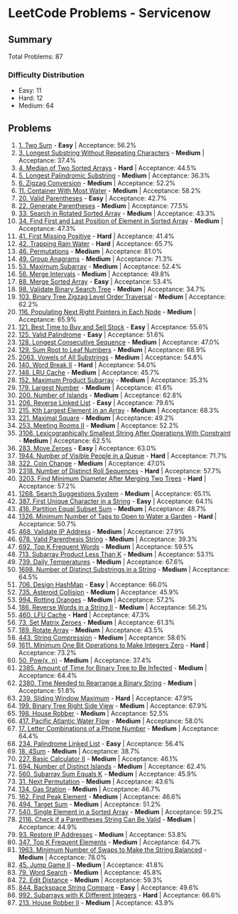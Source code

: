 # LeetCode Problems - Servicenow

## Summary
Total Problems: 87

### Difficulty Distribution

- Easy: 11
- Hard: 12
- Medium: 64

## Problems

1. [1. Two Sum](https://leetcode.com/problems/two-sum/) - **Easy** | Acceptance: 56.2%
2. [3. Longest Substring Without Repeating Characters](https://leetcode.com/problems/longest-substring-without-repeating-characters/) - **Medium** | Acceptance: 37.4%
3. [4. Median of Two Sorted Arrays](https://leetcode.com/problems/median-of-two-sorted-arrays/) - **Hard** | Acceptance: 44.5%
4. [5. Longest Palindromic Substring](https://leetcode.com/problems/longest-palindromic-substring/) - **Medium** | Acceptance: 36.3%
5. [6. Zigzag Conversion](https://leetcode.com/problems/zigzag-conversion/) - **Medium** | Acceptance: 52.2%
6. [11. Container With Most Water](https://leetcode.com/problems/container-with-most-water/) - **Medium** | Acceptance: 58.2%
7. [20. Valid Parentheses](https://leetcode.com/problems/valid-parentheses/) - **Easy** | Acceptance: 42.7%
8. [22. Generate Parentheses](https://leetcode.com/problems/generate-parentheses/) - **Medium** | Acceptance: 77.5%
9. [33. Search in Rotated Sorted Array](https://leetcode.com/problems/search-in-rotated-sorted-array/) - **Medium** | Acceptance: 43.3%
10. [34. Find First and Last Position of Element in Sorted Array](https://leetcode.com/problems/find-first-and-last-position-of-element-in-sorted-array/) - **Medium** | Acceptance: 47.3%
11. [41. First Missing Positive](https://leetcode.com/problems/first-missing-positive/) - **Hard** | Acceptance: 41.4%
12. [42. Trapping Rain Water](https://leetcode.com/problems/trapping-rain-water/) - **Hard** | Acceptance: 65.7%
13. [46. Permutations](https://leetcode.com/problems/permutations/) - **Medium** | Acceptance: 81.0%
14. [49. Group Anagrams](https://leetcode.com/problems/group-anagrams/) - **Medium** | Acceptance: 71.3%
15. [53. Maximum Subarray](https://leetcode.com/problems/maximum-subarray/) - **Medium** | Acceptance: 52.4%
16. [56. Merge Intervals](https://leetcode.com/problems/merge-intervals/) - **Medium** | Acceptance: 49.8%
17. [88. Merge Sorted Array](https://leetcode.com/problems/merge-sorted-array/) - **Easy** | Acceptance: 53.4%
18. [98. Validate Binary Search Tree](https://leetcode.com/problems/validate-binary-search-tree/) - **Medium** | Acceptance: 34.7%
19. [103. Binary Tree Zigzag Level Order Traversal](https://leetcode.com/problems/binary-tree-zigzag-level-order-traversal/) - **Medium** | Acceptance: 62.2%
20. [116. Populating Next Right Pointers in Each Node](https://leetcode.com/problems/populating-next-right-pointers-in-each-node/) - **Medium** | Acceptance: 65.9%
21. [121. Best Time to Buy and Sell Stock](https://leetcode.com/problems/best-time-to-buy-and-sell-stock/) - **Easy** | Acceptance: 55.6%
22. [125. Valid Palindrome](https://leetcode.com/problems/valid-palindrome/) - **Easy** | Acceptance: 51.6%
23. [128. Longest Consecutive Sequence](https://leetcode.com/problems/longest-consecutive-sequence/) - **Medium** | Acceptance: 47.0%
24. [129. Sum Root to Leaf Numbers](https://leetcode.com/problems/sum-root-to-leaf-numbers/) - **Medium** | Acceptance: 68.9%
25. [2063. Vowels of All Substrings](https://leetcode.com/problems/vowels-of-all-substrings/) - **Medium** | Acceptance: 54.8%
26. [140. Word Break II](https://leetcode.com/problems/word-break-ii/) - **Hard** | Acceptance: 54.0%
27. [146. LRU Cache](https://leetcode.com/problems/lru-cache/) - **Medium** | Acceptance: 45.7%
28. [152. Maximum Product Subarray](https://leetcode.com/problems/maximum-product-subarray/) - **Medium** | Acceptance: 35.3%
29. [179. Largest Number](https://leetcode.com/problems/largest-number/) - **Medium** | Acceptance: 41.6%
30. [200. Number of Islands](https://leetcode.com/problems/number-of-islands/) - **Medium** | Acceptance: 62.8%
31. [206. Reverse Linked List](https://leetcode.com/problems/reverse-linked-list/) - **Easy** | Acceptance: 79.6%
32. [215. Kth Largest Element in an Array](https://leetcode.com/problems/kth-largest-element-in-an-array/) - **Medium** | Acceptance: 68.3%
33. [221. Maximal Square](https://leetcode.com/problems/maximal-square/) - **Medium** | Acceptance: 49.2%
34. [253. Meeting Rooms II](https://leetcode.com/problems/meeting-rooms-ii/) - **Medium** | Acceptance: 52.2%
35. [3106. Lexicographically Smallest String After Operations With Constraint](https://leetcode.com/problems/lexicographically-smallest-string-after-operations-with-constraint/) - **Medium** | Acceptance: 62.5%
36. [283. Move Zeroes](https://leetcode.com/problems/move-zeroes/) - **Easy** | Acceptance: 63.0%
37. [1944. Number of Visible People in a Queue](https://leetcode.com/problems/number-of-visible-people-in-a-queue/) - **Hard** | Acceptance: 71.7%
38. [322. Coin Change](https://leetcode.com/problems/coin-change/) - **Medium** | Acceptance: 47.0%
39. [2318. Number of Distinct Roll Sequences](https://leetcode.com/problems/number-of-distinct-roll-sequences/) - **Hard** | Acceptance: 57.7%
40. [3203. Find Minimum Diameter After Merging Two Trees](https://leetcode.com/problems/find-minimum-diameter-after-merging-two-trees/) - **Hard** | Acceptance: 57.2%
41. [1268. Search Suggestions System](https://leetcode.com/problems/search-suggestions-system/) - **Medium** | Acceptance: 65.1%
42. [387. First Unique Character in a String](https://leetcode.com/problems/first-unique-character-in-a-string/) - **Easy** | Acceptance: 64.1%
43. [416. Partition Equal Subset Sum](https://leetcode.com/problems/partition-equal-subset-sum/) - **Medium** | Acceptance: 48.7%
44. [1326. Minimum Number of Taps to Open to Water a Garden](https://leetcode.com/problems/minimum-number-of-taps-to-open-to-water-a-garden/) - **Hard** | Acceptance: 50.7%
45. [468. Validate IP Address](https://leetcode.com/problems/validate-ip-address/) - **Medium** | Acceptance: 27.9%
46. [678. Valid Parenthesis String](https://leetcode.com/problems/valid-parenthesis-string/) - **Medium** | Acceptance: 39.3%
47. [692. Top K Frequent Words](https://leetcode.com/problems/top-k-frequent-words/) - **Medium** | Acceptance: 59.5%
48. [713. Subarray Product Less Than K](https://leetcode.com/problems/subarray-product-less-than-k/) - **Medium** | Acceptance: 53.1%
49. [739. Daily Temperatures](https://leetcode.com/problems/daily-temperatures/) - **Medium** | Acceptance: 67.6%
50. [1698. Number of Distinct Substrings in a String](https://leetcode.com/problems/number-of-distinct-substrings-in-a-string/) - **Medium** | Acceptance: 64.5%
51. [706. Design HashMap](https://leetcode.com/problems/design-hashmap/) - **Easy** | Acceptance: 66.0%
52. [735. Asteroid Collision](https://leetcode.com/problems/asteroid-collision/) - **Medium** | Acceptance: 45.9%
53. [994. Rotting Oranges](https://leetcode.com/problems/rotting-oranges/) - **Medium** | Acceptance: 57.2%
54. [186. Reverse Words in a String II](https://leetcode.com/problems/reverse-words-in-a-string-ii/) - **Medium** | Acceptance: 56.2%
55. [460. LFU Cache](https://leetcode.com/problems/lfu-cache/) - **Hard** | Acceptance: 47.3%
56. [73. Set Matrix Zeroes](https://leetcode.com/problems/set-matrix-zeroes/) - **Medium** | Acceptance: 61.3%
57. [189. Rotate Array](https://leetcode.com/problems/rotate-array/) - **Medium** | Acceptance: 43.5%
58. [443. String Compression](https://leetcode.com/problems/string-compression/) - **Medium** | Acceptance: 58.6%
59. [1611. Minimum One Bit Operations to Make Integers Zero](https://leetcode.com/problems/minimum-one-bit-operations-to-make-integers-zero/) - **Hard** | Acceptance: 73.2%
60. [50. Pow(x, n)](https://leetcode.com/problems/powx-n/) - **Medium** | Acceptance: 37.4%
61. [2385. Amount of Time for Binary Tree to Be Infected](https://leetcode.com/problems/amount-of-time-for-binary-tree-to-be-infected/) - **Medium** | Acceptance: 64.4%
62. [2380. Time Needed to Rearrange a Binary String](https://leetcode.com/problems/time-needed-to-rearrange-a-binary-string/) - **Medium** | Acceptance: 51.8%
63. [239. Sliding Window Maximum](https://leetcode.com/problems/sliding-window-maximum/) - **Hard** | Acceptance: 47.9%
64. [199. Binary Tree Right Side View](https://leetcode.com/problems/binary-tree-right-side-view/) - **Medium** | Acceptance: 67.9%
65. [198. House Robber](https://leetcode.com/problems/house-robber/) - **Medium** | Acceptance: 52.5%
66. [417. Pacific Atlantic Water Flow](https://leetcode.com/problems/pacific-atlantic-water-flow/) - **Medium** | Acceptance: 58.0%
67. [17. Letter Combinations of a Phone Number](https://leetcode.com/problems/letter-combinations-of-a-phone-number/) - **Medium** | Acceptance: 64.4%
68. [234. Palindrome Linked List](https://leetcode.com/problems/palindrome-linked-list/) - **Easy** | Acceptance: 56.4%
69. [18. 4Sum](https://leetcode.com/problems/4sum/) - **Medium** | Acceptance: 38.7%
70. [227. Basic Calculator II](https://leetcode.com/problems/basic-calculator-ii/) - **Medium** | Acceptance: 46.1%
71. [694. Number of Distinct Islands](https://leetcode.com/problems/number-of-distinct-islands/) - **Medium** | Acceptance: 62.4%
72. [560. Subarray Sum Equals K](https://leetcode.com/problems/subarray-sum-equals-k/) - **Medium** | Acceptance: 45.9%
73. [31. Next Permutation](https://leetcode.com/problems/next-permutation/) - **Medium** | Acceptance: 43.6%
74. [134. Gas Station](https://leetcode.com/problems/gas-station/) - **Medium** | Acceptance: 46.7%
75. [162. Find Peak Element](https://leetcode.com/problems/find-peak-element/) - **Medium** | Acceptance: 46.6%
76. [494. Target Sum](https://leetcode.com/problems/target-sum/) - **Medium** | Acceptance: 51.2%
77. [540. Single Element in a Sorted Array](https://leetcode.com/problems/single-element-in-a-sorted-array/) - **Medium** | Acceptance: 59.2%
78. [2116. Check if a Parentheses String Can Be Valid](https://leetcode.com/problems/check-if-a-parentheses-string-can-be-valid/) - **Medium** | Acceptance: 44.9%
79. [93. Restore IP Addresses](https://leetcode.com/problems/restore-ip-addresses/) - **Medium** | Acceptance: 53.8%
80. [347. Top K Frequent Elements](https://leetcode.com/problems/top-k-frequent-elements/) - **Medium** | Acceptance: 64.7%
81. [1963. Minimum Number of Swaps to Make the String Balanced](https://leetcode.com/problems/minimum-number-of-swaps-to-make-the-string-balanced/) - **Medium** | Acceptance: 78.0%
82. [45. Jump Game II](https://leetcode.com/problems/jump-game-ii/) - **Medium** | Acceptance: 41.8%
83. [79. Word Search](https://leetcode.com/problems/word-search/) - **Medium** | Acceptance: 45.8%
84. [72. Edit Distance](https://leetcode.com/problems/edit-distance/) - **Medium** | Acceptance: 59.3%
85. [844. Backspace String Compare](https://leetcode.com/problems/backspace-string-compare/) - **Easy** | Acceptance: 49.6%
86. [992. Subarrays with K Different Integers](https://leetcode.com/problems/subarrays-with-k-different-integers/) - **Hard** | Acceptance: 66.6%
87. [213. House Robber II](https://leetcode.com/problems/house-robber-ii/) - **Medium** | Acceptance: 43.9%